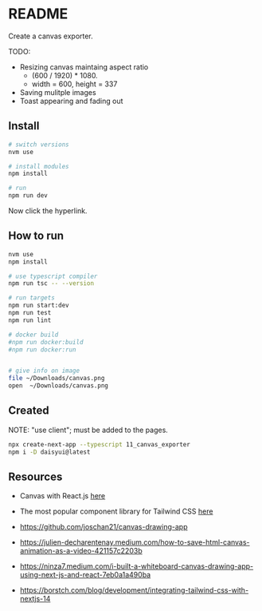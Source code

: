 # README

Create a canvas exporter.  

TODO:

* Resizing canvas maintaing aspect ratio
  * (600 / 1920) * 1080.
  * width = 600, height = 337
* Saving mulitple images
* Toast appearing and fading out

## Install

```sh
# switch versions
nvm use  

# install modules
npm install

# run
npm run dev
```

Now click the hyperlink.  

## How to run

```sh
nvm use
npm install

# use typescript compiler
npm run tsc -- --version  

# run targets
npm run start:dev
npm run test
npm run lint

# docker build
#npm run docker:build
#npm run docker:run


# give info on image
file ~/Downloads/canvas.png
open  ~/Downloads/canvas.png
```

## Created

NOTE: "use client"; must be added to the pages.  

```sh
npx create-next-app --typescript 11_canvas_exporter
npm i -D daisyui@latest
```

## Resources

* Canvas with React.js [here](https://medium.com/@pdx.lucasm/canvas-with-react-js-32e133c05258)
* The most popular component library for Tailwind CSS [here](https://daisyui.com/)  

* https://github.com/joschan21/canvas-drawing-app

* https://julien-decharentenay.medium.com/how-to-save-html-canvas-animation-as-a-video-421157c2203b

* https://ninza7.medium.com/i-built-a-whiteboard-canvas-drawing-app-using-next-js-and-react-7eb0a1a490ba

* https://borstch.com/blog/development/integrating-tailwind-css-with-nextjs-14
